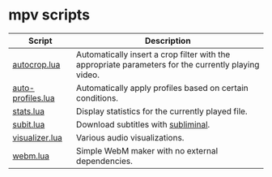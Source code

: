 # mpv scripts

| Script | Description |
| --- | --- |
| [autocrop.lua](https://github.com/mpv-player/mpv/blob/master/TOOLS/lua/autocrop.lua) | Automatically insert a crop filter with the appropriate parameters for the currently playing video. |
| [auto-profiles.lua](https://github.com/wm4/mpv-scripts) | Automatically apply profiles based on certain conditions. |
| [stats.lua](https://github.com/Argon-/mpv-stats) | Display statistics for the currently played file. |
| [subit.lua](https://github.com/wiiaboo/mpv-scripts/blob/master/subit.lua) | Download subtitles with [subliminal](https://github.com/Diaoul/subliminal). |
| [visualizer.lua](https://github.com/mfcc64/mpv-scripts/blob/master/visualizer.lua) | Various audio visualizations. |
| [webm.lua](https://github.com/ElegantMonkey/mpv-webm) | Simple WebM maker with no external dependencies. |
